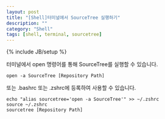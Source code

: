 ```yaml
---
layout: post
title: "[Shell]터미널에서 SourceTree 실행하기"
description: ""
category: "Shell"
tags: [shell, terminal, sourcetree]
---
```

{% include JB/setup %}

터미널에서 open 명령어를 통해 SourceTree를 실행할 수 있습니다.

	open -a SourceTree [Repository Path]

또는 .bashrc 또는 .zshrc에 등록하여 사용할 수 있습니다.

	echo "alias sourcetree='open -a SourceTree'" >> ~/.zshrc
	source ~/.zshrc
	sourcetree [Repository Path]